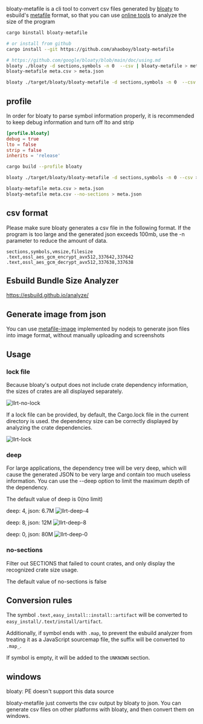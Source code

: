 bloaty-metafile is a cli tool to convert csv files generated by [bloaty](https://github.com/google/bloaty) to esbuild's [metafile](https://esbuild.github.io/api/#metafile) format, so that you can use [online tools](https://esbuild.github.io/analyze/) to analyze the size of the program

```bash
cargo binstall bloaty-metafile

# or install from github
cargo install --git https://github.com/ahaoboy/bloaty-metafile

# https://github.com/google/bloaty/blob/main/doc/using.md
bloaty ./bloaty -d sections,symbols -n 0  --csv | bloaty-metafile > meta.json
bloaty-metafile meta.csv > meta.json

bloaty ./target/bloaty/bloaty-metafile -d sections,symbols -n 0  --csv | bloaty-metafile --name=bloaty-metafile --lock=Cargo.lock  > meta.json
```

## profile

In order for bloaty to parse symbol information properly, it is recommended to keep debug information and turn off lto and strip

```toml
[profile.bloaty]
debug = true
lto = false
strip = false
inherits = 'release'
```

```bash
cargo build --profile bloaty

bloaty ./target/bloaty/bloaty-metafile -d sections,symbols -n 0 --csv > meta.csv

bloaty-metafile meta.csv > meta.json
bloaty-metafile meta.csv --no-sections > meta.json
```

## csv format

Please make sure bloaty generates a csv file in the following format. If the program is too large and the generated json exceeds 100mb, use the -n parameter to reduce the amount of data.

```
sections,symbols,vmsize,filesize
.text,ossl_aes_gcm_encrypt_avx512,337642,337642
.text,ossl_aes_gcm_decrypt_avx512,337638,337638
```

## Esbuild Bundle Size Analyzer

https://esbuild.github.io/analyze/

## Generate image from json

You can use [metafile-image](https://github.com/ahaoboy/metafile-image) implemented by nodejs to generate json files into image format, without manually uploading and screenshots

## Usage

### lock file

Because bloaty's output does not include crate dependency information, the sizes of crates are all displayed separately.

![llrt-no-lock](https://github.com/user-attachments/assets/669c033f-72e8-49e9-b030-dffc370b6580)

If a lock file can be provided, by default, the Cargo.lock file in the current directory is used. the dependency size can be correctly displayed by analyzing the crate dependencies.

![llrt-lock](https://github.com/user-attachments/assets/756bb69e-d8b5-42b2-946f-8e5439284209)

### deep

For large applications, the dependency tree will be very deep, which will cause the generated JSON to be very large and contain too much useless information. You can use the --deep option to limit the maximum depth of the dependency.

The default value of deep is 0(no limit)

deep: 4, json: 6.7M
![llrt-deep-4](https://github.com/user-attachments/assets/2780c0ff-3a04-4aa3-946f-5c024347f1dd)

deep: 8, json: 12M
![llrt-deep-8](https://github.com/user-attachments/assets/89a786ff-45e6-47b7-a931-edd59d1dff30)

deep: 0, json: 80M
![llrt-deep-0](https://github.com/user-attachments/assets/b2cbf935-340e-4dbd-8ca3-191340c9ae35)


### no-sections

Filter out SECTIONS that failed to count crates, and only display the recognized crate size usage.

The default value of no-sections is false


## Conversion rules

The symbol `.text,easy_install::install::artifact` will be converted to `easy_install/.text/install/artifact`.

Additionally, if symbol ends with `.map`, to prevent the esbuild analyzer from treating it as a JavaScript sourcemap file, the suffix will be converted to `.map_`.

If symbol is empty, it will be added to the `UNKNOWN` section.

## windows

bloaty: PE doesn't support this data source

bloaty-metafile just converts the csv output by bloaty to json. You can generate csv files on other platforms with bloaty, and then convert them on windows.
